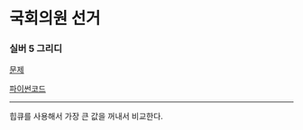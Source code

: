 # 국회의원 선거
### 실버 5 그리디
[문제](https://www.acmicpc.net/problem/1417)

[파이썬코드](1417.py)

---

힙큐를 사용해서 가장 큰 값을 꺼내서 비교한다.